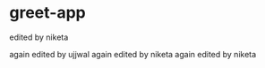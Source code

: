 # greet-app

edited by niketa


again edited by ujjwal 
again edited by niketa
again edited by niketa

